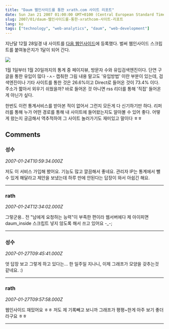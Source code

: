 ```yaml
---
title: "Daum 웹인사이드를 통한 xrath.com 사이트 리포트"
date: Sun Jan 21 2007 01:00:00 GMT+0100 (Central European Standard Time)
slug: 2007/01/daum-웹인사이드를-통한-xrathcom-사이트-리포트
lang: ko
tags: ["technology", "web-analytics", "daum", "web-development"]
---
```


지난달 12월 28일경 내 사이트를 [다음 웹인사이드](http://inside.daum.net/dwi/top/Top.dwi)에 등록했다.
벌써 웹인사이드 스크립트를 붙여놓은지가 1달이 되어 간다.

![](/img/daum_webinside_20070120.jpg)

1월 1일부터 1월 20일까지의 통계 중 페이지뷰, 방문자 수와 유입검색엔진이다.
단연 구글을 통한 유입이 많다 -ㅅ- 캡춰한 그림 내용 말고도 '유입방법' 이란 부분이 있는데, 
검색엔진이나 기타 사이트를 통한 것은 26.6%이고 Direct로 들어온 것이 73.4% 이다.
주소가 짧아서 외우기 쉬웠을까? 바로 들어온 것 아니면 rss 리더를 통해 '직접' 들어온 게 아닌가 싶다.

한번도 이런 통계서비스를 받아본 적이 없어서 그런지 모든게 다 신기하기만 하다.
리퍼러를 통해 누가 어떤 경로를 통해 내 사이트에 들어왔는지도 알아볼 수 있어 좋다.
어떻게 왔는지 궁금해서 역추적하여 그 사이트 놀러가기도 재미있고 말이다 ㅎㅎ

## Comments

### 성수
*2007-01-24T10:59:34.000Z*

저도 이 서비스 가입해 봤어요. 기능도 많고 깔끔해서 좋네요.
관리자 IP는 통계에서 뺄 수 있게 해달라고 제안을 보냈는데 하루 만에
안된다는 답장이 와서 아쉽긴 해요.

---

### rath
*2007-01-24T12:34:02.000Z*

그렇군용.. 전 "남에게 요청하는 능력"이 부족한 편이라 웹서버에다 제 아이피면 daum_inside 스크립트 넣지 않도록 해서 쓰고 있어요 -_-;

---

### 성수
*2007-01-27T09:45:41.000Z*

엇 답장 보고 그렇게 하고 있다는...
한 일주일 지나니, 이제 그래프가 모양을 갖추는것 같네요. :)

---

### rath
*2007-01-27T09:57:58.000Z*

웹인사이드 재밌어요 ㅎㅎ 저도 제 기록빼고 보니까 그래프가 평평~한게 아주 보기 좋더라구요 ㅎㅎ

---
